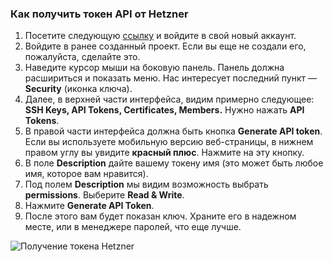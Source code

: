 ### Как получить токен API от Hetzner
1. Посетите следующую [ссылку](https://console.hetzner.cloud/) и войдите в свой новый аккаунт.
2. Войдите в ранее созданный проект. Если вы еще не создали его, пожалуйста, сделайте это.
3. Наведите курсор мыши на боковую панель. Панель должна расшириться и показать меню. Нас интересует последний пункт — **Security** (иконка ключа).
4. Далее, в верхней части интерфейса, видим примерно следующее: **SSH Keys, API Tokens, Certificates, Members.** Нужно нажать **API Tokens**.
5. В правой части интерфейса должна быть кнопка **Generate API token**. Если вы используете мобильную версию веб-страницы, в нижнем правом углу вы увидите **красный плюс**. Нажмите на эту кнопку.
6. В поле **Description** дайте вашему токену имя (это может быть любое имя, которое вам нравится).
7. Под полем **Description** мы видим возможность выбрать **permissions**. Выберите **Read & Write**.
8. Нажмите **Generate API Token**.
9. После этого вам будет показан ключ. Храните его в надежном месте, или в менеджере паролей, что еще лучше.

![Получение токена Hetzner](resource:assets/images/gifs/Hetzner.gif)
